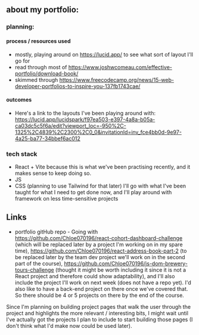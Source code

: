 ## about my portfolio:

### planning: 

#### process / resources used
- mostly, playing around on https://lucid.app/ to see what sort of layout I'll go for
- read through most of https://www.joshwcomeau.com/effective-portfolio/download-book/
- skimmed through  https://www.freecodecamp.org/news/15-web-developer-portfolios-to-inspire-you-137fb1743cae/

#### outcomes
- Here's a link to the layouts I've been playing around with: https://lucid.app/lucidspark/f97ea503-e397-4a8a-b05a-ca03dc5c5f6a/edit?viewport_loc=-950%2C-1325%2C4839%2C2300%2C0_0&invitationId=inv_fce4bb0d-9e97-4a25-ba77-34bbef6ac012

### tech stack
- React + Vite
  because this is what we've been practising recently, and it makes sense to keep doing so.
- JS
- CSS (planning to use Tailwind for that later)
  I'll go with what I've been taught for what I need to get done now, and I'll play around with framework on less time-sensitive projects
  
## Links

- portfolio gitHub repo - Going with https://github.com/Chloe070196/react-cohort-dashboard-challenge (which will be replaced later by a project I'm working on in my spare time), https://github.com/Chloe070196/react-address-book-part-2 (to be replaced later by the team dev project we'll work on in the second part of the course), https://github.com/Chloe070196/js-dom-brewery-tours-challenge (thought it might be worth including it since it is not a React project and therefore could show adaptability), and I'll also include the project I'll work on next week (does not have a repo yet). I'd also like to have a back-end project on there once we've covered that. So there should be 4 or 5 projects on there by the end of the course.
  
Since I'm planning on building project pages that walk the user through the project and highlights the more relevant / interesting bits, I might wait until I've actually got the projects I plan to include to start building those pages (I don't think what I'd make now could be used later).